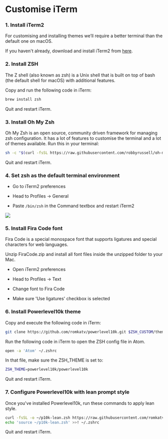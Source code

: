 # Customise iTerm

### 1. Install iTerm2

For customising and installing themes we’ll require a better terminal than the default one on macOS.

If you haven't already, download and install iTerm2 from [here](https://www.iterm2.com/downloads.html).

### 2. Install ZSH

The Z shell (also known as zsh) is a Unix shell that is built on top of bash (the default shell for macOS) with additional features.

Copy and run the following code in iTerm:
```bash
brew install zsh
```

Quit and restart iTerm.

### 3. Install Oh My Zsh

Oh My Zsh is an open source, community driven framework for managing zsh configuration. It has a lot of features to customise the terminal and a lot of themes available.
Run this in your terminal:
```bash
sh -c "$(curl -fsSL https://raw.githubusercontent.com/robbyrussell/oh-my-zsh/master/tools/install.sh)"
```

Quit and restart iTerm.

### 4. Set zsh as the default terminal environment

- Go to iTerm2 preferences

- Head to Profiles -> General

- Paste `/bin/zsh` in the Command textbox and restart iTerm2

![](https://miro.medium.com/max/2000/1*IMi-1KtCS3UGmVQtJ1nLDw.png)

### 5. Install Fira Code font

Fira Code is a special monospace font that supports ligatures and special characters for web languages.

Unzip FiraCode.zip and install all font files inside the unzipped folder to your Mac.

 - Open iTerm2 preferences
 
 - Head to Profiles -> Text

 - Change font to Fira Code

 - Make sure 'Use ligatures' checkbox is selected

### 6. Install Powerlevel10k theme

Copy and execute the following code in iTerm:

```bash
git clone https://github.com/romkatv/powerlevel10k.git $ZSH_CUSTOM/themes/powerlevel10k
```

Run the following code in iTerm to open the ZSH config file in Atom. 
```bash
open -a 'Atom' ~/.zshrc
```
In that file, make sure the ZSH_THEME is set to:
```bash
ZSH_THEME=powerlevel10k/powerlevel10k
```

Quit and restart iTerm.

### 7. Configure Powerlevel10k with lean prompt style

Once you've installed Powerlevel10k, run these commands to apply lean style.
```bash
curl -fsSL -o ~/p10k-lean.zsh https://raw.githubusercontent.com/romkatv/powerlevel10k/master/config/p10k-lean.zsh
echo 'source ~/p10k-lean.zsh' >>! ~/.zshrc
```

Quit and restart iTerm.
